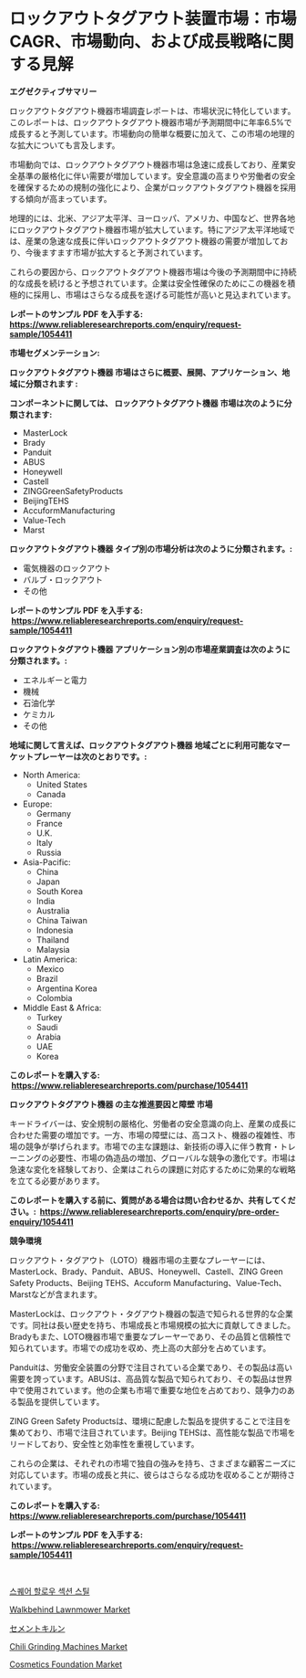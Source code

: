 <p><h1>ロックアウトタグアウト装置市場：市場CAGR、市場動向、および成長戦略に関する見解</h1></p><p><strong>エグゼクティブサマリー</strong></p>
<p><p>ロックアウトタグアウト機器市場調査レポートは、市場状況に特化しています。このレポートは、ロックアウトタグアウト機器市場が予測期間中に年率6.5%で成長すると予測しています。市場動向の簡単な概要に加えて、この市場の地理的な拡大についても言及します。</p><p>市場動向では、ロックアウトタグアウト機器市場は急速に成長しており、産業安全基準の厳格化に伴い需要が増加しています。安全意識の高まりや労働者の安全を確保するための規制の強化により、企業がロックアウトタグアウト機器を採用する傾向が高まっています。</p><p>地理的には、北米、アジア太平洋、ヨーロッパ、アメリカ、中国など、世界各地にロックアウトタグアウト機器市場が拡大しています。特にアジア太平洋地域では、産業の急速な成長に伴いロックアウトタグアウト機器の需要が増加しており、今後ますます市場が拡大すると予測されています。</p><p>これらの要因から、ロックアウトタグアウト機器市場は今後の予測期間中に持続的な成長を続けると予想されています。企業は安全性確保のためにこの機器を積極的に採用し、市場はさらなる成長を遂げる可能性が高いと見込まれています。</p></p>
<p><strong>レポートのサンプル PDF を入手する: <a href="https://www.reliableresearchreports.com/enquiry/request-sample/1054411">https://www.reliableresearchreports.com/enquiry/request-sample/1054411</a></strong></p>
<p><strong>市場セグメンテーション:</strong></p>
<p><strong> ロックアウトタグアウト機器 市場はさらに概要、展開、アプリケーション、地域に分類されます :</strong></p>
<p><strong>コンポーネントに関しては、 ロックアウトタグアウト機器 市場は次のように分類されます: &nbsp;</strong></p>
<p><ul><li>MasterLock</li><li>Brady</li><li>Panduit</li><li>ABUS</li><li>Honeywell</li><li>Castell</li><li>ZINGGreenSafetyProducts</li><li>BeijingTEHS</li><li>AccuformManufacturing</li><li>Value-Tech</li><li>Marst</li></ul></p>
<p><strong> ロックアウトタグアウト機器 タイプ別の市場分析は次のように分類されます。:</strong></p>
<p><ul><li>電気機器のロックアウト</li><li>バルブ・ロックアウト</li><li>その他</li></ul></p>
<p><strong>レポートのサンプル PDF を入手する: &nbsp;<a href="https://www.reliableresearchreports.com/enquiry/request-sample/1054411">https://www.reliableresearchreports.com/enquiry/request-sample/1054411</a></strong></p>
<p><strong> ロックアウトタグアウト機器 アプリケーション別の市場産業調査は次のように分類されます。:</strong></p>
<p><ul><li>エネルギーと電力</li><li>機械</li><li>石油化学</li><li>ケミカル</li><li>その他</li></ul></p>
<p><strong>地域に関して言えば、ロックアウトタグアウト機器 地域ごとに利用可能なマーケットプレーヤーは次のとおりです。:</strong></p>
<p><ul>
    <li>
        North America:
        <ul>
            <li>United States</li>
            <li>Canada</li>
        </ul>
    </li>
    <li>
        Europe:
        <ul>
            <li>Germany</li>
            <li>France</li>
            <li>U.K.</li>
            <li>Italy</li>
            <li>Russia</li>
        </ul>
    </li>
    <li>
        Asia-Pacific:
        <ul>
            <li>China</li>
            <li>Japan</li>
            <li>South Korea</li>
            <li>India</li>
            <li>Australia</li>
            <li>China Taiwan</li>
            <li>Indonesia</li>
            <li>Thailand</li>
            <li>Malaysia</li>
        </ul>
    </li>
    <li>
        Latin America:
        <ul>
            <li>Mexico</li>
            <li>Brazil</li>
            <li>Argentina Korea</li>
            <li>Colombia</li>
        </ul>
    </li>
    <li>
        Middle East & Africa:
        <ul>
            <li>Turkey</li>
            <li>Saudi</li>
            <li>Arabia</li>
            <li>UAE</li>
            <li>Korea</li>
        </ul>
    </li>
    </ul></p>
<p><strong>このレポートを購入する: &nbsp;<a href="https://www.reliableresearchreports.com/purchase/1054411">https://www.reliableresearchreports.com/purchase/1054411</a></strong></p>
<p><strong>ロックアウトタグアウト機器 の主な推進要因と障壁 市場</strong></p>
<p><p>キードライバーは、安全規制の厳格化、労働者の安全意識の向上、産業の成長に合わせた需要の増加です。一方、市場の障壁には、高コスト、機器の複雑性、市場の競争が挙げられます。市場での主な課題は、新技術の導入に伴う教育・トレーニングの必要性、市場の偽造品の増加、グローバルな競争の激化です。市場は急速な変化を経験しており、企業はこれらの課題に対応するために効果的な戦略を立てる必要があります。</p></p>
<p><strong>このレポートを購入する前に、質問がある場合は問い合わせるか、共有してください。:&nbsp; <a href="https://www.reliableresearchreports.com/enquiry/pre-order-enquiry/1054411">https://www.reliableresearchreports.com/enquiry/pre-order-enquiry/1054411</a></strong></p>
<p><strong>競争環境</strong></p>
<p><p>ロックアウト・タグアウト（LOTO）機器市場の主要なプレーヤーには、MasterLock、Brady、Panduit、ABUS、Honeywell、Castell、ZING Green Safety Products、Beijing TEHS、Accuform Manufacturing、Value-Tech、Marstなどが含まれます。 </p><p>MasterLockは、ロックアウト・タグアウト機器の製造で知られる世界的な企業です。同社は長い歴史を持ち、市場成長と市場規模の拡大に貢献してきました。Bradyもまた、LOTO機器市場で重要なプレーヤーであり、その品質と信頼性で知られています。市場での成功を収め、売上高の大部分を占めています。</p><p>Panduitは、労働安全装置の分野で注目されている企業であり、その製品は高い需要を誇っています。ABUSは、高品質な製品で知られており、その製品は世界中で使用されています。他の企業も市場で重要な地位を占めており、競争力のある製品を提供しています。 </p><p>ZING Green Safety Productsは、環境に配慮した製品を提供することで注目を集めており、市場で注目されています。Beijing TEHSは、高性能な製品で市場をリードしており、安全性と効率性を重視しています。 </p><p>これらの企業は、それぞれの市場で独自の強みを持ち、さまざまな顧客ニーズに対応しています。市場の成長と共に、彼らはさらなる成功を収めることが期待されています。</p></p>
<p><strong>このレポートを購入する: &nbsp; <a href="https://www.reliableresearchreports.com/purchase/1054411">https://www.reliableresearchreports.com/purchase/1054411</a></strong></p>
<p><strong>レポートのサンプル PDF を入手する: &nbsp;<a href="https://www.reliableresearchreports.com/enquiry/request-sample/1054411">https://www.reliableresearchreports.com/enquiry/request-sample/1054411</a></strong><strong></strong></p>
<p>&nbsp;</p>
<p><p><a href="https://github.com/vsr06p4p49/Market-Research-Report-List-1/blob/main/10746663650.md">스퀘어 할로우 섹션 스틸</a></p><p><a href="https://github.com/RickHolmes3/Market-Research-Report-List-4/blob/main/walkbehind-lawnmower-market.md">Walkbehind Lawnmower Market</a></p><p><a href="https://github.com/cbigkbh02719/Market-Research-Report-List-1/blob/main/34122164047.md">セメントキルン</a></p><p><a href="https://issuu.com/reportprime-2/docs/chili-grinding-machines-market-size-2030.pptx">Chili Grinding Machines Market</a></p><p><a href="https://github.com/Alonsoolds3wq1d81czn8rbol/Market-Research-Report-List-1/blob/main/cosmetics-foundation-market.md">Cosmetics Foundation Market</a></p></p>